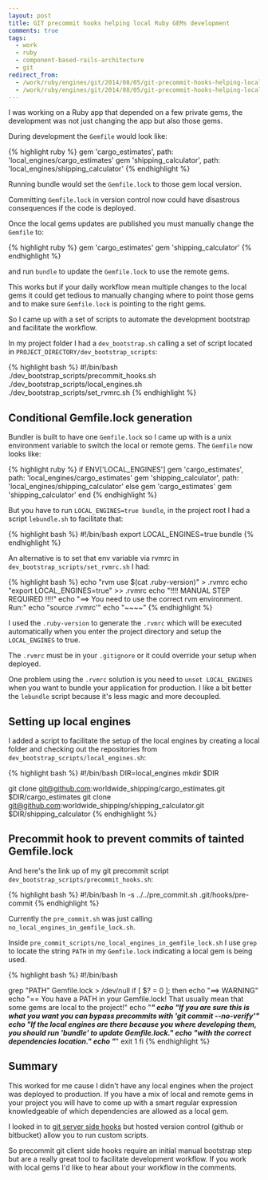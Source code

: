 ```yaml
---
layout: post
title: GIT precommit hooks helping local Ruby GEMs development
comments: true
tags:
  - work
  - ruby
  - component-based-rails-architecture
  - git
redirect_from:
  - /work/ruby/engines/git/2014/08/05/git-precommit-hooks-helping-local-ruby-gems-development/
  - /work/ruby/engines/git/2014/08/05/git-precommit-hooks-helping-local-ruby-gems-development.html/
---
```


I was working on a Ruby app that depended on a few private gems, the development was not just changing the app but also those gems.

During development the `Gemfile` would look like:

{% highlight ruby %}
gem 'cargo_estimates', path: 'local_engines/cargo_estimates'
gem 'shipping_calculator', path: 'local_engines/shipping_calculator'
{% endhighlight %}

Running bundle would set the `Gemfile.lock` to those gem local version.

Committing `Gemfile.lock` in version control now could have disastrous consequences if the code is deployed.

Once the local gems updates are published you must manually change the `Gemfile` to:

{% highlight ruby %}
gem 'cargo_estimates'
gem 'shipping_calculator'
{% endhighlight %}

and run `bundle` to update the `Gemfile.lock` to use the remote gems.

This works but if your daily workflow mean multiple changes to the local gems it could get tedious to manually changing where to point those gems and to make sure `Gemfile.lock` is pointing to the right gems.


So I came up with a set of scripts to automate the development bootstrap and facilitate the workflow.

In my project folder I had a `dev_bootstrap.sh` calling a set of script located in `PROJECT_DIRECTORY/dev_bootstrap_scripts`:

{% highlight bash %}
#!/bin/bash
./dev_bootstrap_scripts/precommit_hooks.sh
./dev_bootstrap_scripts/local_engines.sh
./dev_bootstrap_scripts/set_rvmrc.sh
{% endhighlight %}

## Conditional Gemfile.lock generation

Bundler is built to have one `Gemfile.lock` so I came up with is a unix environment variable to switch the local or remote gems. The `Gemfile` now looks like:

{% highlight ruby %}
if ENV['LOCAL_ENGINES']
  gem 'cargo_estimates', path: 'local_engines/cargo_estimates'
  gem 'shipping_calculator', path: 'local_engines/shipping_calculator'
else
  gem 'cargo_estimates'
  gem 'shipping_calculator'
end
{% endhighlight %}

But you have to run `LOCAL_ENGINES=true bundle`, in the project root I had a script `lebundle.sh` to facilitate that:

{% highlight bash %}
#!/bin/bash
export LOCAL_ENGINES=true
bundle
{% endhighlight %}

An alternative is to set that env variable via rvmrc in `dev_bootstrap_scripts/set_rvmrc.sh` I had:

{% highlight bash %}
echo "rvm use $(cat .ruby-version)" > .rvmrc
echo "export LOCAL_ENGINES=true" >> .rvmrc
echo "!!!! MANUAL STEP REQUIRED !!!!"
echo "==> You need to use the correct rvm environment. Run:"
echo "source .rvmrc'"
echo "~~~~"
{% endhighlight %}

I used the `.ruby-version` to generate the `.rvmrc` which will be executed automatically when you enter the project directory and setup the `LOCAL_ENGINES` to true.

The `.rvmrc` must be in your `.gitignore` or it could override your setup when deployed.

One problem using the `.rvmrc` solution is you need to `unset LOCAL_ENGINES` when you want to bundle your application for production. I like a bit better the `lebundle` script because it's less magic and more decoupled.


## Setting up local engines

I added a script to facilitate the setup of the local engines by creating a local folder and checking out the repositories from `dev_bootstrap_scripts/local_engines.sh`:

{% highlight bash %}
#!/bin/bash
DIR=local_engines
mkdir $DIR

git clone git@github.com:worldwide_shipping/cargo_estimates.git $DIR/cargo_estimates
git clone git@github.com:worldwide_shipping/shipping_calculator.git $DIR/shipping_calculator
{% endhighlight %}


## Precommit hook to prevent commits of tainted Gemfile.lock
And here's the link up of my git precommit script `dev_bootstrap_scripts/precommit_hooks.sh`:

{% highlight bash %}
#!/bin/bash
ln -s ../../pre_commit.sh .git/hooks/pre-commit
{% endhighlight %}

Currently the `pre_commit.sh` was just calling `no_local_engines_in_gemfile_lock.sh`.

Inside `pre_commit_scripts/no_local_engines_in_gemfile_lock.sh` I use `grep` to locate the string `PATH` in my `Gemfile.lock` indicating a local gem is being used. 

{% highlight bash %}
#!/bin/bash

grep "PATH" Gemfile.lock > /dev/null
if [ $? = 0 ]; then
  echo "==> WARNING"
  echo "==  You have a PATH in your Gemfile.lock! That usually mean that some gems are local to the project!"
  echo "***"
  echo "If you are sure this is what you want you can bypass precommits with 'git commit --no-verify'"
  echo "If the local engines are there because you where developing them, you should run 'bundle' to update Gemfile.lock."
  echo "with the correct dependencies location."
  echo "***"
  exit 1
fi
{% endhighlight %}

## Summary

This worked for me cause I didn't have any local engines when the project was deployed to production. If you have a mix of local and remote gems in your project you will have to come up with a smart regular expression knowledgeable of which dependencies are allowed as a local gem.

I looked in to [git server side hooks](http://git-scm.com/book/en/Customizing-Git-Git-Hooks#Server-Side-Hooks) but hosted version control (github or bitbucket) allow you to run custom scripts.

So precommit git client side hooks require an initial manual bootstrap step but are a really great tool to facilitate development workflow. If you work with local gems I'd like to hear about your workflow in the comments.
